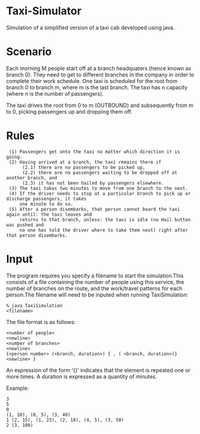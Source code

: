 # Taxi-Simulator

Simulation of a simplified version of a taxi cab developed using java.

# Scenario

Each morning M people start off at a branch headquaters (hence known as branch 0). They need to get to different branches in the company in order to complete their work schedule. One taxi is scheduled for the root from branch 0 to branch m, where m is the last branch. The taxi has n capacity (where n is the number of passengers).

The taxi drives the root from 0 to m (OUTBOUND) and subsequently from m to 0, picking passengers up and dropping them off. 

# Rules

     (1) Passengers get onto the taxi no matter which direction it is going.
     (2) Having arrived at a branch, the taxi remains there if 
          (2.1) there are no passengers to be picked up, 
          (2.2) there are no passengers waiting to be dropped off at another branch, and 
          (2.3) it has not been hailed by passengers elsewhere.  
     (3) The taxi takes two minutes to move from one branch to the next.
     (4) If the driver needs to stop at a particular branch to pick up or discharge passengers, it takes
         one minute to do so. 
     (5) After a person disembarks, that person cannot board the taxi again until: the taxi leaves and 
         returns to that branch, unless: the taxi is idle (no Hail button was pushed and 
         no one has told the driver where to take them next) right after that person disembarks.

# Input

The program requires you specify a filename to start the simulation.This consists of a file containing the number of people using this service, the number of branches on the route, and the work/travel patterns for each person.The filename will need to be inputed when running TaxiSimulation:

    % java TaxiSimulation
    <filename>
  
The file format is as follows:

    <number of people>
    <newline>
    <number of branches>
    <newline>
    {<person number> (<branch, duration>) { , ( <branch, duration>)} <newline> }
      
An expression of the form ‘{<n>}’ indicates that the element <n> is repeated one or more times. A duration is expressed as a quantity of minutes.
  
Example:

    3
    5
    0
    (1, 10), (0, 5), (3, 40)
    1 (2, 15), (1, 23), (2, 18), (4, 5), (3, 50)
    2 (3, 100) 

